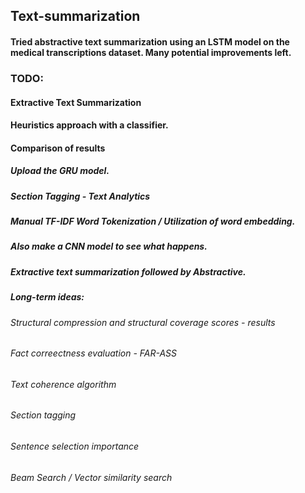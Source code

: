 ## Text-summarization

#### Tried abstractive text summarization using an LSTM model on the medical transcriptions dataset. Many potential improvements left.

### TODO:

#### Extractive Text Summarization
#### Heuristics approach with a classifier.
#### Comparison of results

##### Upload the GRU model.
##### Section Tagging - Text Analytics
##### Manual TF-IDF Word Tokenization / Utilization of word embedding.
##### Also make a CNN model to see what happens.
##### Extractive text summarization followed by Abstractive.


##### Long-term ideas:
###### Structural compression and structural coverage scores - results
###### Fact correectness evaluation - FAR-ASS
###### Text coherence algorithm
###### Section tagging 
###### Sentence selection importance
###### Beam Search / Vector similarity search
